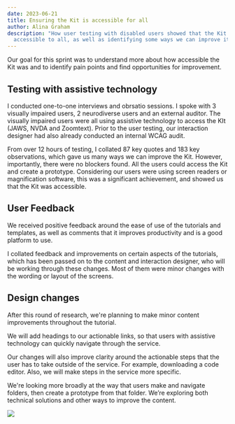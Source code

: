 ```yaml
---
date: 2023-06-21
title: Ensuring the Kit is accessible for all
author: Alina Graham
description: "How user testing with disabled users showed that the Kit was
  accessible to all, as well as identifying some ways we can improve it "
---
```

Our goal for this sprint was to understand more about how accessible the Kit was and to identify pain points and find opportunities for improvement.

## Testing with assistive technology

I conducted one-to-one interviews and obrsatio sessions.  I spoke with 3 visually impaired users, 2 neurodiverse users and an external auditor.  The visually impaired users were all using assistive technology to access the KIt (JAWS, NVDA and Zoomtext). Prior to the user testing, our interaction designer had also already conducted an internal WCAG audit.

From over 12 hours of testing, I collated 87 key quotes and 183 key observations, which gave us many ways we can improve the Kit.  However, importantly, there were no blockers found.  All the users could access the Kit and create a prototype.  Considering our users were using screen readers or magnification software, this was a significant achievement, and showed us that the Kit was accessible.

## **User Feedback**

We received positive feedback around the ease of use of the tutorials and templates, as well as comments that it improves productivity and is a good platform to use.

I collated feedback and improvements on certain aspects of the tutorials, which has been passed on to the content and interaction designer, who will be working through these changes.  Most of them were minor changes with the wording or layout of the screens.

## **Design changes**

After this round of research, we're planning to make minor content improvements throughout the tutorial. 

We will add headings to our actionable links, so that users with assistive technology can quickly navigate through the service.

Our changes will also improve clarity around the actionable steps that the user has to take outside of the service. For example, downloading a code editor. Also, we will make steps in the service more specific.

We're looking more broadly at the way that users make and navigate folders, then create a prototype from that folder. We’re exploring both technical solutions and other ways to improve the content.


![](https://lh5.googleusercontent.com/Fze1hJ-WpDzyIhEX0vrI6ayGfPnWyPxLGZba6TAtH8rZQaiQ8DT6GnkWa1ejZoUKzXHzCLloNT-Na8d_eKv8DzFiLwVzhFcc-cKE4R6c1NPxhyI9RVhrcoe8QE8ooQmO9ZNUgj5OQ5FhixRXA2tyFSJiLg=s2048)
